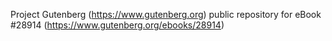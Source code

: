Project Gutenberg (https://www.gutenberg.org) public repository for eBook #28914 (https://www.gutenberg.org/ebooks/28914)
